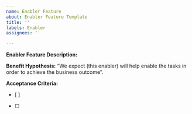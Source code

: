```yaml
---
name: Enabler Feature
about: Enabler Feature Template
title: ''
labels: Enabler
assignees: ''

---
```


**Enabler Feature Description:** 


**Benefit Hypothesis:** 
“We expect (this enabler) will help enable the tasks in order to achieve the business outcome”.


**Acceptance Criteria:**
- [ ] 
- [ ] 


